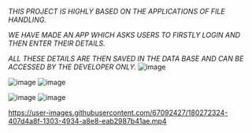 


*THIS PROJECT IS HIGHLY BASED ON THE APPLICATIONS OF FILE HANDLING.*

*WE HAVE MADE AN APP WHICH ASKS USERS TO FIRSTLY LOGIN AND THEN ENTER THEIR DETAILS.*

*ALL THESE DETAILS ARE THEN SAVED IN THE DATA BASE AND CAN BE ACCESSED BY THE DEVELOPER ONLY.*
![image](https://user-images.githubusercontent.com/67092427/156719162-1647a9a6-98c5-4007-8d88-831773d59d32.png)

![image](https://user-images.githubusercontent.com/67092427/156718141-1ac91e9e-2cf0-4e21-850d-4050e29ac24a.png)
![image](https://user-images.githubusercontent.com/67092427/156718342-0cfe4243-b57d-4e17-a6c0-ae56c33fa560.png)



![image](https://user-images.githubusercontent.com/67092427/156718258-d178e1f0-9082-4556-a382-dd2e01c68be7.png)
![image](https://user-images.githubusercontent.com/67092427/156718085-52895ac6-f26a-415b-9816-e3ea138b6dad.png)


https://user-images.githubusercontent.com/67092427/180272324-407d4a8f-1303-4934-a8e8-eab2987b41ae.mp4

